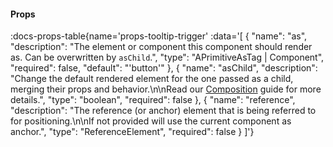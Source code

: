 <!-- This file was automatic generated. Do not edit it manually -->

#### Props
:docs-props-table{name='props-tooltip-trigger' :data='[
  {
    "name": "as",
    "description": "The element or component this component should render as. Can be overwritten by `asChild`.",
    "type": "APrimitiveAsTag | Component",
    "required": false,
    "default": "\'button\'"
  },
  {
    "name": "asChild",
    "description": "Change the default rendered element for the one passed as a child, merging their props and behavior.\\n\\nRead our [Composition](https://akar.vinicunca.dev/core/guides/composition) guide for more details.",
    "type": "boolean",
    "required": false
  },
  {
    "name": "reference",
    "description": "The reference (or anchor) element that is being referred to for positioning.\\n\\nIf not provided will use the current component as anchor.",
    "type": "ReferenceElement",
    "required": false
  }
]'} 
